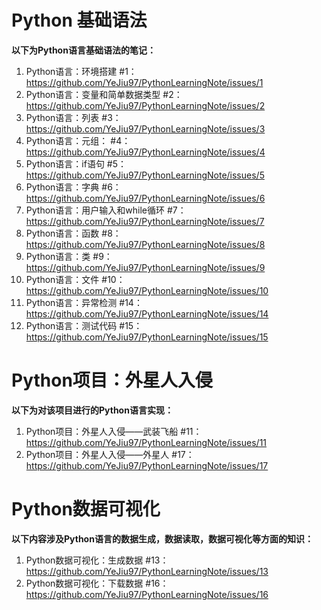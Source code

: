 
# Python 基础语法
**以下为Python语言基础语法的笔记：**

1. Python语言：环境搭建 #1：https://github.com/YeJiu97/PythonLearningNote/issues/1
2. Python语言：变量和简单数据类型 #2：https://github.com/YeJiu97/PythonLearningNote/issues/2
3. Python语言：列表 #3：https://github.com/YeJiu97/PythonLearningNote/issues/3
4. Python语言：元组： #4：https://github.com/YeJiu97/PythonLearningNote/issues/4
5. Python语言：if语句 #5：https://github.com/YeJiu97/PythonLearningNote/issues/5
6. Python语言：字典 #6：https://github.com/YeJiu97/PythonLearningNote/issues/6
7. Python语言：用户输入和while循环 #7：https://github.com/YeJiu97/PythonLearningNote/issues/7
8. Python语言：函数 #8：https://github.com/YeJiu97/PythonLearningNote/issues/8
9. Python语言：类 #9：https://github.com/YeJiu97/PythonLearningNote/issues/9
10. Python语言：文件 #10：https://github.com/YeJiu97/PythonLearningNote/issues/10
11. Python语言：异常检测 #14：https://github.com/YeJiu97/PythonLearningNote/issues/14
12. Python语言：测试代码 #15：https://github.com/YeJiu97/PythonLearningNote/issues/15



# Python项目：外星人入侵

**以下为对该项目进行的Python语言实现：**
1. Python项目：外星人入侵——武装飞船 #11：https://github.com/YeJiu97/PythonLearningNote/issues/11
2. Python项目：外星人入侵——外星人 #17：https://github.com/YeJiu97/PythonLearningNote/issues/17



# Python数据可视化

**以下内容涉及Python语言的数据生成，数据读取，数据可视化等方面的知识：**
1. Python数据可视化：生成数据 #13：https://github.com/YeJiu97/PythonLearningNote/issues/13
2. Python数据可视化：下载数据 #16：https://github.com/YeJiu97/PythonLearningNote/issues/16
